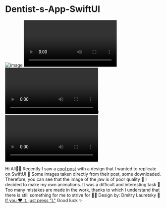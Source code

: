 # Dentist-s-App-SwiftUI

![image](https://cdn.dribbble.com/users/7822612/screenshots/17282081/media/b58a0f247a85d24e8b58882cbb7069bb.png?compress=1&resize=1600x1200&vertical=top)
![video](https://cdn.dribbble.com/users/7822612/screenshots/17282081/media/a40f1df24317f4cdae32d723d40baf62.mp4)
![video](https://cdn.dribbble.com/users/7822612/screenshots/17282081/media/a074d59c725f874eed6b8d65179b72a6.mp4)!
![video](https://cdn.dribbble.com/users/7822612/screenshots/17282081/media/7156ae58094318d632e5f1376e6f59c7.mp4)

Hi All👋🏻
Recently I saw a [cool post](https://dribbble.com/shots/17263648-Dentist-s-App) with a design that I wanted to replicate on SwiftUI 🧐
Some images taken directly from their post, some downloaded. Therefore, you can see that the image of the jaw is of poor quality 🤫
I decided to make my own animations. It was a difficult and interesting task 🧠
Too many mistakes are made in the work, thanks to which I understand that there is still something for me to strive for 🏃‍♂️
Design by: Dmitry Lauretsky 💪
[If you ❤️ it, just press "L"](https://dribbble.com/shots/17282081-Dentist-s-App-SwiftUI-Rebound)
Good luck ✨
